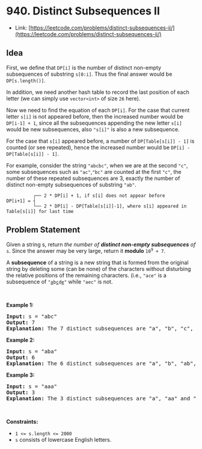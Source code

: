 # 940. Distinct Subsequences II
- Link: [https://leetcode.com/problems/distinct-subsequences-ii/](https://leetcode.com/problems/distinct-subsequences-ii/)

## Idea
First, we define that `DP[i]` is the number of distinct non-empty subsequences of substring `s[0:i]`. Thus the final answer would be `DP[s.length()]`.

In addition, we need another hash table to record the last position of each letter (we can simply use `vector<int>` of size `26` here).

Now we need to find the equation of each `DP[i]`. For the case that current letter `s[i]` is not appeared before, then the increased number would be `DP[i-1] + 1`, since all the subsequences appending the new letter `s[i]` would be new subsequences, also `"s[i]"` is also a new subsequence.

For the case that `s[i]` appeared before, a number of `DP[Table[s[i]] - 1]` is counted (or see repeated), hence the increased number would be `DP[i] - DP[Table[s[i]] - 1]`.

For example, consider the string `"abcbc"`, when we are at the second `"c"`, some subsequences such as `"ac"`,`"bc"` are counted at the first `"c"`, the number of these repeated subsequences are 3, exactly the number of distinct non-empty subsequences of substring `"ab"`.

```
          ┌── 2 * DP[i] + 1, if s[i] does not appear before
DP[i+1] = ┤
          └── 2 * DP[i] - DP[Table[s[i]]-1], where s[i] appeared in Table[s[i]] for last time
```

## Problem Statement
<p>Given a string s, return <em>the number of <strong>distinct non-empty subsequences</strong> of</em> <code>s</code>. Since the answer may be very large, return it <strong>modulo</strong> <code>10<sup>9</sup> + 7</code>.</p>
A <strong>subsequence</strong> of a string is a new string that is formed from the original string by deleting some (can be none) of the characters without disturbing the relative positions of the remaining characters. (i.e., <code>"ace"</code> is a subsequence of <code>"<u>a</u>b<u>c</u>d<u>e</u>"</code> while <code>"aec"</code> is not.
<p>&nbsp;</p>
<p><strong>Example 1:</strong></p>

<pre><strong>Input:</strong> s = "abc"
<strong>Output:</strong> 7
<strong>Explanation:</strong> The 7 distinct subsequences are "a", "b", "c", "ab", "ac", "bc", and "abc".
</pre>

<p><strong>Example 2:</strong></p>

<pre><strong>Input:</strong> s = "aba"
<strong>Output:</strong> 6
<strong>Explanation:</strong> The 6 distinct subsequences are "a", "b", "ab", "aa", "ba", and "aba".
</pre>

<p><strong>Example 3:</strong></p>

<pre><strong>Input:</strong> s = "aaa"
<strong>Output:</strong> 3
<strong>Explanation:</strong> The 3 distinct subsequences are "a", "aa" and "aaa".
</pre>

<p>&nbsp;</p>
<p><strong>Constraints:</strong></p>

<ul>
	<li><code>1 &lt;= s.length &lt;= 2000</code></li>
	<li><code>s</code> consists of lowercase English letters.</li>
</ul>
